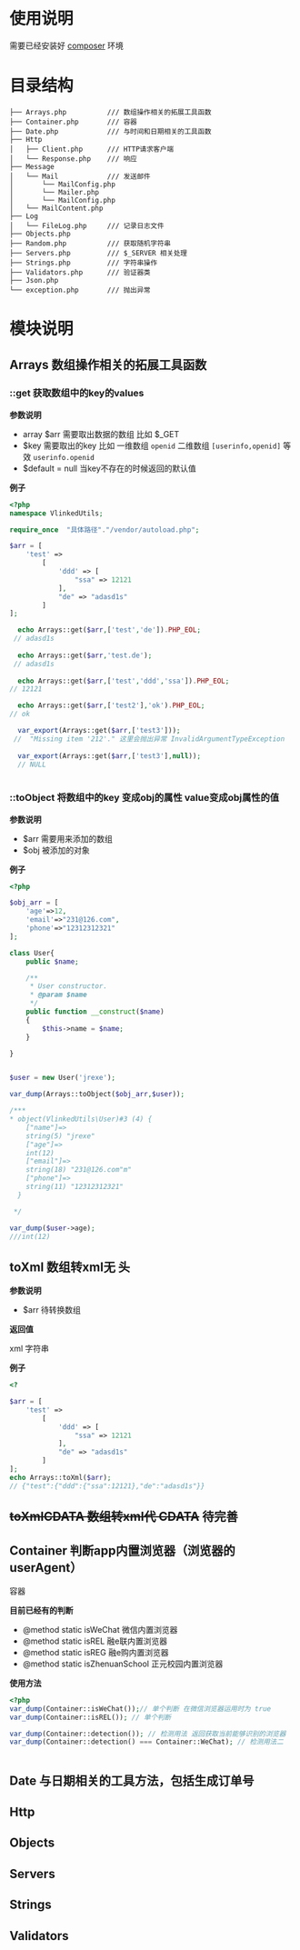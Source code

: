 # 使用说明
需要已经安装好 [composer](https://docs.phpcomposer.com/)  环境




# 目录结构

```
├── Arrays.php          /// 数组操作相关的拓展工具函数
├── Container.php       /// 容器
├── Date.php            /// 与时间和日期相关的工具函数
├── Http
│   ├── Client.php      /// HTTP请求客户端
│   └── Response.php    /// 响应
├── Message
│   └── Mail            /// 发送邮件
│       └── MailConfig.php   
│       └── Mailer.php       
│       └── MailConfig.php   
│   └── MailContent.php
├── Log
│   └── FileLog.php     /// 记录日志文件
├── Objects.php         
├── Random.php          /// 获取随机字符串
├── Servers.php         /// $_SERVER 相关处理
├── Strings.php         /// 字符串操作
├── Validators.php      /// 验证器类
├── Json.php
└── exception.php       /// 抛出异常

```

# 模块说明

## Arrays 数组操作相关的拓展工具函数


### ::get 获取数组中的key的values

**参数说明**

- array $arr 需要取出数据的数组 比如 $_GET
- $key 需要取出的key 比如 一维数组 `openid` 二维数组 `[userinfo,openid]` 等效 `userinfo.openid`
- $default = null 当key不存在的时候返回的默认值

**例子**

```PHP
<?php
namespace VlinkedUtils;

require_once  "具体路径"."/vendor/autoload.php";

$arr = [
    'test' =>
        [
            'ddd' => [
                "ssa" => 12121
            ],
            "de" => "adasd1s"
        ]
];

  echo Arrays::get($arr,['test','de']).PHP_EOL; 
 // adasd1s
 
  echo Arrays::get($arr,'test.de');
 // adasd1s
 
  echo Arrays::get($arr,['test','ddd','ssa']).PHP_EOL; 
// 12121

  echo Arrays::get($arr,['test2'],'ok').PHP_EOL;
// ok

  var_export(Arrays::get($arr,['test3']));
 //  "Missing item '212'." 这里会抛出异常 InvalidArgumentTypeException
 
  var_export(Arrays::get($arr,['test3'],null));
  // NULL
   
```

### ::toObject 将数组中的key 变成obj的属性 value变成obj属性的值

**参数说明**

- $arr 需要用来添加的数组 
- $obj 被添加的对象


**例子**

```PHP
<?php

$obj_arr = [
    'age'=>12,
    'email'=>"231@126.com",
    'phone'=>"12312312321"
];

class User{
    public $name;

    /**
     * User constructor.
     * @param $name
     */
    public function __construct($name)
    {
        $this->name = $name;
    }

}


$user = new User('jrexe');

var_dump(Arrays::toObject($obj_arr,$user));

/***
* object(VlinkedUtils\User)#3 (4) {
    ["name"]=>
    string(5) "jrexe"
    ["age"]=>
    int(12)
    ["email"]=>
    string(18) "231@126.com"m"
    ["phone"]=>
    string(11) "12312312321"
  }

 */

var_dump($user->age);
///int(12)

```
## toXml 数组转xml无<verison> 头
**参数说明**

- $arr 待转换数组


**返回值**

xml 字符串 


**例子**


```php
<?

$arr = [
    'test' =>
        [
            'ddd' => [
                "ssa" => 12121
            ],
            "de" => "adasd1s"
        ]
];
echo Arrays::toXml($arr);
// {"test":{"ddd":{"ssa":12121},"de":"adasd1s"}}

```

## ~~toXmlCDATA 数组转xml代 CDATA~~ 待完善


## Container  判断app内置浏览器（浏览器的userAgent）
容器 


**目前已经有的判断**

 * @method static isWeChat 微信内置浏览器
 * @method static isREL 融e联内置浏览器
 * @method static isREG 融e购内置浏览器
 * @method static isZhenuanSchool 正元校园内置浏览器
 
**使用方法**

```php
<?php
var_dump(Container::isWeChat());// 单个判断 在微信浏览器运用时为 true
var_dump(Container::isREL()); // 单个判断

var_dump(Container::detection()); // 检测用法 返回获取当前能够识别的浏览器
var_dump(Container::detection() === Container::WeChat); // 检测用法二



```

## Date 与日期相关的工具方法，包括生成订单号




## Http

## Objects
## Servers
## Strings
## Validators
